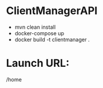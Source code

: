 # ClientManagerAPI

- mvn clean install
- docker-compose up 
- docker build -t clientmanager .


# Launch URL:

/home
